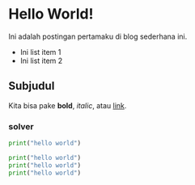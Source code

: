 # Hello World!

Ini adalah postingan pertamaku di blog sederhana ini.

- Ini list item 1
- Ini list item 2

## Subjudul

Kita bisa pake **bold**, *italic*, atau [link](https://vuejs.org).

### solver
```python
print("hello world")

print("hello world")
print("hello world")
print("hello world")
```